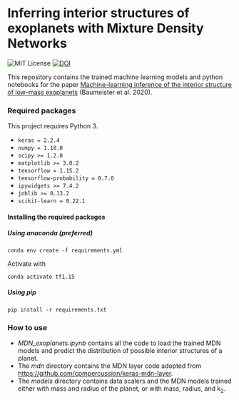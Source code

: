 # Inferring interior structures of exoplanets with Mixture Density Networks
![MIT License](https://img.shields.io/github/license/philippbaumeister/MDN_exoplanets.svg?style=flat-square) [![DOI](https://img.shields.io/badge/DOI-10.5281%2Fzenodo.3556208-blue?style=flat-square)](https://zenodo.org/badge/latestdoi/188444287)

This repository contains the trained machine learning models and python notebooks for the paper [Machine-learning inference of the interior structure of low-mass exoplanets](https://doi.org/10.3847/1538-4357/ab5d32) (Baumeister et al. 2020).

### Required packages

This project requires Python 3.

- ``keras = 2.2.4``
- ``numpy = 1.18.0``
- ``scipy >= 1.2.0``
- ``matplotlib >= 3.0.2``
- ``tensorflow = 1.15.2``
- ``tensorflow-probability = 0.7.0``
- ``ipywidgets >= 7.4.2``
- ``joblib >= 0.13.2``
- ``scikit-learn = 0.22.1``

#### Installing the required packages

##### Using anaconda (preferred)
```
conda env create -f requirements.yml
```
Activate with
```
conda activate tf1.15
```

##### Using pip
```
pip install -r requirements.txt
```

### How to use

* *MDN_exoplanets.ipynb* contains all the code to load the trained MDN models and predict the distribution of possible interior structures of a planet.
* The *mdn* directory contains the MDN layer code adopted from <https://github.com/cpmpercussion/keras-mdn-layer>.
* The *models* directory contains data scalers and the MDN models trained either with mass and radius of the planet, or with mass, radius, and k<sub>2</sub>.
